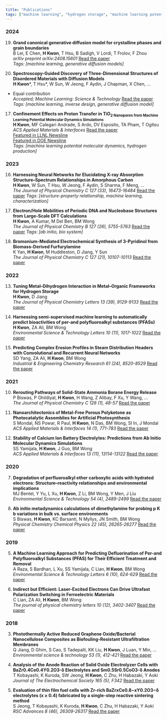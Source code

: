 ```yaml
---
title: "Publications"  
tags: ["machine learning", "hydrogen storage", "machine learning potential molecular dynamics","inverse design","structure-property relationship","energy materials","environmental remediation","generative diffusion model","hydrogen production","characterization","ab initio","bio system"]
---
```


### 2024

19. **Grand canonical generative diffusion model for crystalline phases and grain boundaries**  
   B Lei, E Chen, **H Kwon**, T Hsu, B Sadigh, V Lordi, T Frolov, F Zhou  
   *arXiv preprint arXiv:2408.15601*
   [Read the paper](https://arxiv.org/abs/2408.15601)  
   _Tags: [machine learning, generative diffusion models]_


18. **Spectroscopy-Guided Discovery of Three-Dimensional Structures of Disordered Materials with Diffusion Models**  
   **H Kwon***, T Hsu*, W Sun, W Jeong, F Aydin, J Chapman, X Chen, ...  
   * Equal contribution  
   *Accepted; Machine Learning: Science & Technology*
   [Read the paper](https://arxiv.org/abs/2312.05472)  
   _Tags: [machine learning, inverse design, generative diffusion model]_


17. **Confinement Effects on Proton Transfer in TiO<sub>2 Nanopores from Machine Learning Potential Molecular Dynamics Simulations**  
   **H Kwon**, MF Calegari Andrade, S Ardo, DV Esposito, TA Pham, T Ogitsu  
   *ACS Applied Materials & Interfaces*
   [Read the paper](https://pubs.acs.org/doi/abs/10.1021/acsami.4c02339)  
   [Featured in LLNL Newsline](https://www.llnl.gov/article/51441/nano-confinement-may-be-key-improving-hydrogen-production)  
   [Featured in DOE Newsline](https://www.energy.gov/eere/h2awsm/articles/hydrogen-team-research-featured-cover-acs-applied-materials-interfaces)  
   _Tags: [machine learning potential molecular dynamics, hydrogen production]_

### 2023

16. **Harnessing Neural Networks for Elucidating X-ray Absorption Structure–Spectrum Relationships in Amorphous Carbon**  
   **H Kwon**, W Sun, T Hsu, W Jeong, F Aydin, S Sharma, F Meng, ...  
   *The Journal of Physical Chemistry C 127 (33), 16473-16484*
   [Read the paper](https://pubs.acs.org/doi/abs/10.1021/acs.jpcc.3c02029)
   _Tags: [structure-property relationship, machine learning, characterization]_

15. **Electron/Hole Mobilities of Periodic DNA and Nucleobase Structures from Large-Scale DFT Calculations**  
   **H Kwon**, A Kumar, M Del Ben, BM Wong  
   *The Journal of Physical Chemistry B 127 (26), 5755-5763*
   [Read the paper](https://pubs.acs.org/doi/abs/10.1021/acs.jpcb.2c09141)
   _Tags: [ab initio, bio system]_


14. **Bromonium-Mediated Electrochemical Synthesis of 3-Pyridinol from Biomass-Derived Furfurylamine**  
   K Yan, **H Kwon**, M Huddleston, D Jiang, Y Sun  
   *The Journal of Physical Chemistry C 127 (21), 10107-10113*
   [Read the paper](https://pubs.acs.org/doi/abs/10.1021/acs.jpcc.3c02245)

### 2022

13. **Tuning Metal–Dihydrogen Interaction in Metal–Organic Frameworks for Hydrogen Storage**  
   **H Kwon**, D Jiang  
   *The Journal of Physical Chemistry Letters 13 (39), 9129-9133*
   [Read the paper](https://pubs.acs.org/doi/abs/10.1021/acs.jpclett.2c02628)

12. **Harnessing semi-supervised machine learning to automatically predict bioactivities of per-and polyfluoroalkyl substances (PFASs)**  
   **H Kwon**, ZA Ali, BM Wong  
   *Environmental Science & Technology Letters 10 (11), 1017-1022*
   [Read the paper](https://pubs.acs.org/doi/abs/10.1021/acs.estlett.2c00530)

11. **Predicting Complex Erosion Profiles in Steam Distribution Headers with Convolutional and Recurrent Neural Networks**  
   SD Yang, ZA Ali, **H Kwon**, BM Wong  
   *Industrial & Engineering Chemistry Research 61 (24), 8520-8529*
   [Read the paper](https://pubs.acs.org/doi/abs/10.1021/acs.iecr.1c04712)

### 2021

10. **Rerouting Pathways of Solid-State Ammonia Borane Energy Release**  
    P Biswas, P Ghildiyal, **H Kwon**, H Wang, Z Alibay, F Xu, Y Wang, ...  
    *The Journal of Physical Chemistry C 126 (1), 48-57*
    [Read the paper](https://pubs.acs.org/doi/abs/10.1021/acs.jpcc.1c08985)

9. **Nanoarchitectonics of Metal-Free Porous Polyketone as Photocatalytic Assemblies for Artificial Photosynthesis**  
    S Mondal, NS Powar, R Paul, **H Kwon**, N Das, BM Wong, SI In, J Mondal  
    *ACS Applied Materials & Interfaces 14 (1), 771-783*
    [Read the paper](https://pubs.acs.org/doi/abs/10.1021/acsami.1c18626)

8. **Stability of Calcium Ion Battery Electrolytes: Predictions from Ab Initio Molecular Dynamics Simulations**  
    SS Yamijala, **H Kwon**, J Guo, BM Wong  
    *ACS Applied Materials & Interfaces 13 (11), 13114-13122*
    [Read the paper](https://pubs.acs.org/doi/abs/10.1021/acsami.0c21716)

### 2020

7. **Degradation of perfluoroalkyl ether carboxylic acids with hydrated electrons: Structure–reactivity relationships and environmental implications**  
    MJ Bentel, Y Yu, L Xu, **H Kwon**, Z Li, BM Wong, Y Men, J Liu  
    *Environmental Science & Technology 54 (4), 2489-2499*
    [Read the paper](https://pubs.acs.org/doi/abs/10.1021/acs.est.9b05869)

6. **Ab initio metadynamics calculations of dimethylamine for probing p K b variations in bulk vs. surface environments**  
    S Biswas, **H Kwon**, KC Barsanti, N Myllys, JN Smith, BM Wong  
    *Physical Chemistry Chemical Physics 22 (45), 26265-26277*
    [Read the paper](https://pubs.rsc.org/en/content/articlehtml/2020/cp/d0cp03832f)

### 2019

5. **A Machine Learning Approach for Predicting Defluorination of Per-and Polyfluoroalkyl Substances (PFAS) for Their Efficient Treatment and Removal**  
    A Raza, S Bardhan, L Xu, SS Yamijala, C Lian, **H Kwon**, BM Wong  
    *Environmental Science & Technology Letters 6 (10), 624-629*
    [Read the paper](https://pubs.acs.org/doi/abs/10.1021/acs.estlett.9b00476)

4. **Indirect but Efficient: Laser-Excited Electrons Can Drive Ultrafast Polarization Switching in Ferroelectric Materials**  
    C Lian, ZA Ali, **H Kwon**, BM Wong  
    *The journal of physical chemistry letters 10 (12), 3402-3407*
    [Read the paper](https://pubs.acs.org/doi/abs/10.1021/acs.jpclett.9b01046)

### 2018

3. **Photothermally Active Reduced Graphene Oxide/Bacterial Nanocellulose Composites as Biofouling-Resistant Ultrafiltration Membranes**  
    Q Jiang, D Ghim, S Cao, S Tadepalli, KK Liu, **H Kwon**, J Luan, Y Min, ...  
    *Environmental science & technology 53 (1), 412-421*
    [Read the paper](https://pubs.acs.org/doi/abs/10.1021/acs.est.8b02772)

2. **Analysis of the Anode Reaction of Solid Oxide Electrolyzer Cells with BaZr0.4Ce0.4Y0.2O3-δ Electrolytes and Sm0.5Sr0.5CoO3-δ Anodes**  
    T Kobayashi, K Kuroda, SW Jeong, **H Kwon**, C Zhu, H Habazaki, Y Aoki  
    *Journal of The Electrochemical Society 165 (5), F342*
    [Read the paper](https://iopscience.iop.org/article/10.1149/2.0891805jes/meta)

1. **Evaluation of thin film fuel cells with Zr-rich BaZrxCe0.8−xY0.2O3−δ electrolytes (x ≥ 0.4) fabricated by a single-step reactive sintering method**  
    S Jeong, T Kobayashi, K Kuroda, **H Kwon**, C Zhu, H Habazaki, Y Aoki  
    *RSC Advances 8 (46), 26309-26317*
    [Read the paper](https://pubs.rsc.org/en/content/articlehtml/2018/ra/c8ra04724c)
